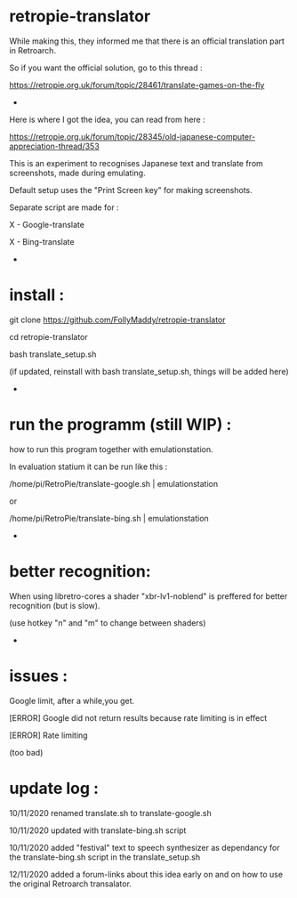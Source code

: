 # retropie-translator

While making this, they informed me that there is an official translation part in Retroarch.

So if you want the official solution, go to this thread :

https://retropie.org.uk/forum/topic/28461/translate-games-on-the-fly


-

Here is where I got the idea, you can read from here :

https://retropie.org.uk/forum/topic/28345/old-japanese-computer-appreciation-thread/353

This is an experiment to recognises Japanese text and translate from screenshots, made during emulating.

Default setup uses the "Print Screen key" for making screenshots.

Separate script are made for :

X - Google-translate

X - Bing-translate


-

# install :

git clone https://github.com/FollyMaddy/retropie-translator

cd retropie-translator

bash translate_setup.sh

(if updated, reinstall with bash translate_setup.sh, things will be added here)

-

# run the programm (still WIP) :

how to run this program together with emulationstation.

In evaluation statium it can be run like this :

/home/pi/RetroPie/translate-google.sh | emulationstation

or

/home/pi/RetroPie/translate-bing.sh | emulationstation


-

# better recognition:

When using libretro-cores a shader "xbr-lv1-noblend" is preffered for better recognition (but is slow).

(use hotkey "n" and "m" to change between shaders)


-

# issues :

Google limit, after a while,you get.

[ERROR] Google did not return results because rate limiting is in effect

[ERROR] Rate limiting

(too bad)


# update log :

10/11/2020 renamed translate.sh to translate-google.sh

10/11/2020 updated with translate-bing.sh script 

10/11/2020 added "festival" text to speech synthesizer as dependancy for the translate-bing.sh script in the translate_setup.sh

12/11/2020 added a forum-links about this idea early on and on how to use the original Retroarch transalator.



